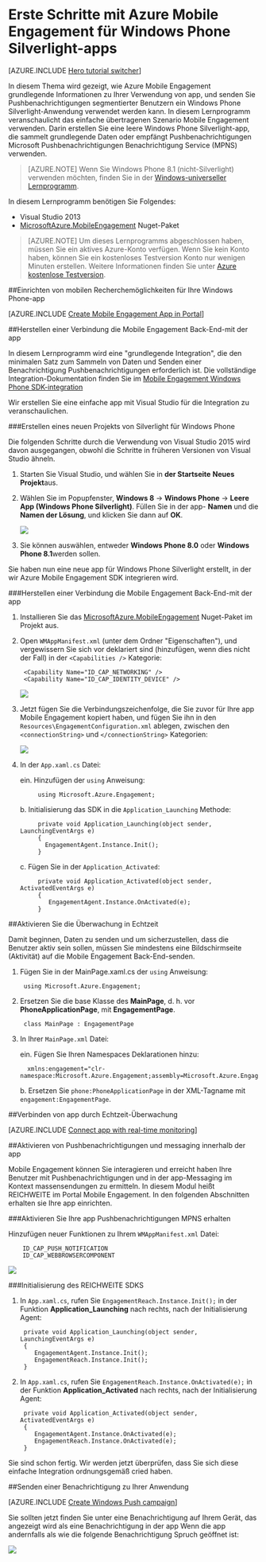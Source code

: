 <properties
    pageTitle="Erste Schritte mit Azure Mobile Engagement für Windows Phone Silverlight-apps"
    description="Informationen Sie zur Verwendung von Azure Mobile Engagement mit Analytics und Pushbenachrichtigungen Benachrichtigungen für Windows Phone Silverlight-apps."
    services="mobile-engagement"
    documentationCenter="windows"
    authors="piyushjo"
    manager="dwrede"
    editor="" />

<tags
    ms.service="mobile-engagement"
    ms.workload="mobile"
    ms.tgt_pltfrm="mobile-windows-phone"
    ms.devlang="dotnet"
    ms.topic="hero-article"
    ms.date="08/19/2016"
    ms.author="piyushjo" />

# <a name="get-started-with-azure-mobile-engagement-for-windows-phone-silverlight-apps"></a>Erste Schritte mit Azure Mobile Engagement für Windows Phone Silverlight-apps

[AZURE.INCLUDE [Hero tutorial switcher](../../includes/mobile-engagement-hero-tutorial-switcher.md)]

In diesem Thema wird gezeigt, wie Azure Mobile Engagement grundlegende Informationen zu Ihrer Verwendung von app, und senden Sie Pushbenachrichtigungen segmentierter Benutzern ein Windows Phone Silverlight-Anwendung verwendet werden kann.
In diesem Lernprogramm veranschaulicht das einfache übertragenen Szenario Mobile Engagement verwenden. Darin erstellen Sie eine leere Windows Phone Silverlight-app, die sammelt grundlegende Daten oder empfängt Pushbenachrichtigungen Microsoft Pushbenachrichtigungen Benachrichtigung Service (MPNS) verwenden.

> [AZURE.NOTE] Wenn Sie Windows Phone 8.1 (nicht-Silverlight) verwenden möchten, finden Sie in der [Windows-universeller Lernprogramm](mobile-engagement-windows-store-dotnet-get-started.md).

In diesem Lernprogramm benötigen Sie Folgendes:

+ Visual Studio 2013
+ [MicrosoftAzure.MobileEngagement] Nuget-Paket

> [AZURE.NOTE] Um dieses Lernprogramms abgeschlossen haben, müssen Sie ein aktives Azure-Konto verfügen. Wenn Sie kein Konto haben, können Sie ein kostenloses Testversion Konto nur wenigen Minuten erstellen. Weitere Informationen finden Sie unter [Azure kostenlose Testversion](https://azure.microsoft.com/pricing/free-trial/?WT.mc_id=A0E0E5C02&amp;returnurl=http%3A%2F%2Fazure.microsoft.com%2Fen-us%2Fdocumentation%2Farticles%2Fmobile-engagement-windows-phone-get-started).

##<a name="a-idsetup-azmeasetup-mobile-engagement-for-your-windows-phone-app"></a><a id="setup-azme"></a>Einrichten von mobilen Recherchemöglichkeiten für Ihre Windows Phone-app

[AZURE.INCLUDE [Create Mobile Engagement App in Portal](../../includes/mobile-engagement-create-app-in-portal-new.md)]

##<a name="a-idconnecting-appaconnect-your-app-to-the-mobile-engagement-backend"></a><a id="connecting-app"></a>Herstellen einer Verbindung die Mobile Engagement Back-End-mit der app

In diesem Lernprogramm wird eine "grundlegende Integration", die den minimalen Satz zum Sammeln von Daten und Senden einer Benachrichtigung Pushbenachrichtigungen erforderlich ist. Die vollständige Integration-Dokumentation finden Sie im [Mobile Engagement Windows Phone SDK-integration](mobile-engagement-windows-phone-sdk-overview.md)

Wir erstellen Sie eine einfache app mit Visual Studio für die Integration zu veranschaulichen.

###<a name="create-a-new-windows-phone-silverlight-project"></a>Erstellen eines neuen Projekts von Silverlight für Windows Phone

Die folgenden Schritte durch die Verwendung von Visual Studio 2015 wird davon ausgegangen, obwohl die Schritte in früheren Versionen von Visual Studio ähneln. 

1. Starten Sie Visual Studio, und wählen Sie in **der Startseite** **Neues Projekt**aus.

2. Wählen Sie im Popupfenster, **Windows 8** -> **Windows Phone** -> **Leere App (Windows Phone Silverlight)**. Füllen Sie in der app- **Namen** und die **Namen der Lösung**, und klicken Sie dann auf **OK**.

    ![][1]

3. Sie können auswählen, entweder **Windows Phone 8.0** oder **Windows Phone 8.1**werden sollen.

Sie haben nun eine neue app für Windows Phone Silverlight erstellt, in der wir Azure Mobile Engagement SDK integrieren wird.

###<a name="connect-your-app-to-the-mobile-engagement-backend"></a>Herstellen einer Verbindung die Mobile Engagement Back-End-mit der app

1. Installieren Sie das [MicrosoftAzure.MobileEngagement] Nuget-Paket im Projekt aus.

2. Open `WMAppManifest.xml` (unter dem Ordner "Eigenschaften"), und vergewissern Sie sich vor deklariert sind (hinzufügen, wenn dies nicht der Fall) in der `<Capabilities />` Kategorie:

        <Capability Name="ID_CAP_NETWORKING" />
        <Capability Name="ID_CAP_IDENTITY_DEVICE" />

    ![][2]

3. Jetzt fügen Sie die Verbindungszeichenfolge, die Sie zuvor für Ihre app Mobile Engagement kopiert haben, und fügen Sie ihn in den `Resources\EngagementConfiguration.xml` ablegen, zwischen den `<connectionString>` und `</connectionString>` Kategorien:

    ![][3]

4. In der `App.xaml.cs` Datei:

    ein. Hinzufügen der `using` Anweisung:

            using Microsoft.Azure.Engagement;

    b. Initialisierung das SDK in die `Application_Launching` Methode:

            private void Application_Launching(object sender, LaunchingEventArgs e)
            {
              EngagementAgent.Instance.Init();
            }

    c. Fügen Sie in der `Application_Activated`:

            private void Application_Activated(object sender, ActivatedEventArgs e)
            {
               EngagementAgent.Instance.OnActivated(e);
            }

##<a name="a-idmonitoraenable-real-time-monitoring"></a><a id="monitor"></a>Aktivieren Sie die Überwachung in Echtzeit

Damit beginnen, Daten zu senden und um sicherzustellen, dass die Benutzer aktiv sein sollen, müssen Sie mindestens eine Bildschirmseite (Aktivität) auf die Mobile Engagement Back-End-senden.

1. Fügen Sie in der MainPage.xaml.cs der `using` Anweisung:

        using Microsoft.Azure.Engagement;

2. Ersetzen Sie die base Klasse des **MainPage**, d. h. vor **PhoneApplicationPage**, mit **EngagementPage**.

        class MainPage : EngagementPage 
    
3. In Ihrer `MainPage.xml` Datei:

    ein. Fügen Sie Ihren Namespaces Deklarationen hinzu:

         xmlns:engagement="clr-namespace:Microsoft.Azure.Engagement;assembly=Microsoft.Azure.Engagement.EngagementAgent.WP"

    b. Ersetzen Sie `phone:PhoneApplicationPage` in der XML-Tagname mit `engagement:EngagementPage`.

##<a name="a-idmonitoraconnect-app-with-real-time-monitoring"></a><a id="monitor"></a>Verbinden von app durch Echtzeit-Überwachung

[AZURE.INCLUDE [Connect app with real-time monitoring](../../includes/mobile-engagement-connect-app-with-monitor.md)]

##<a name="a-idintegrate-pushaenable-push-notifications-and-in-app-messaging"></a><a id="integrate-push"></a>Aktivieren von Pushbenachrichtigungen und messaging innerhalb der app

Mobile Engagement können Sie interagieren und erreicht haben Ihre Benutzer mit Pushbenachrichtigungen und in der app-Messaging im Kontext massensendungen zu ermitteln. In diesem Modul heißt REICHWEITE im Portal Mobile Engagement.
In den folgenden Abschnitten erhalten sie Ihre app einrichten.

###<a name="enable-your-app-to-receive-mpns-push-notifications"></a>Aktivieren Sie Ihre app Pushbenachrichtigungen MPNS erhalten

Hinzufügen neuer Funktionen zu Ihrem `WMAppManifest.xml` Datei:

        ID_CAP_PUSH_NOTIFICATION
        ID_CAP_WEBBROWSERCOMPONENT

   ![][5]

###<a name="initialize-the-reach-sdk"></a>Initialisierung des REICHWEITE SDKS

1. In `App.xaml.cs`, rufen Sie `EngagementReach.Instance.Init();` in der Funktion **Application_Launching** nach rechts, nach der Initialisierung Agent:

        private void Application_Launching(object sender, LaunchingEventArgs e)
        {
           EngagementAgent.Instance.Init();
           EngagementReach.Instance.Init();
        }

2. In `App.xaml.cs`, rufen Sie `EngagementReach.Instance.OnActivated(e);` in der Funktion **Application_Activated** nach rechts, nach der Initialisierung Agent:

        private void Application_Activated(object sender, ActivatedEventArgs e)
        {
           EngagementAgent.Instance.OnActivated(e);
           EngagementReach.Instance.OnActivated(e);
        }

Sie sind schon fertig. Wir werden jetzt überprüfen, dass Sie sich diese einfache Integration ordnungsgemäß cried haben.

##<a name="a-idsendasend-a-notification-to-your-app"></a><a id="send"></a>Senden einer Benachrichtigung zu Ihrer Anwendung

[AZURE.INCLUDE [Create Windows Push campaign](../../includes/mobile-engagement-windows-push-campaign.md)]

Sie sollten jetzt finden Sie unter eine Benachrichtigung auf Ihrem Gerät, das angezeigt wird als eine Benachrichtigung in der app Wenn die app andernfalls als wie die folgende Benachrichtigung Spruch geöffnet ist: 

![][6]

<!-- URLs. -->
[MicrosoftAzure.MobileEngagement]: http://go.microsoft.com/?linkid=9874664
[Mobile Engagement Windows Phone SDK documentation]: ../mobile-engagement-windows-phone-integrate-engagement/

<!-- Images. -->
[1]: ./media/mobile-engagement-windows-phone-get-started/project-properties.png
[2]: ./media/mobile-engagement-windows-phone-get-started/wmappmanifest-capabilities.png
[3]: ./media/mobile-engagement-windows-phone-get-started/add-connection-string.png
[5]: ./media/mobile-engagement-windows-phone-get-started/reach-capabilities.png
[6]: ./media/mobile-engagement-windows-phone-get-started/push-screenshot.png
